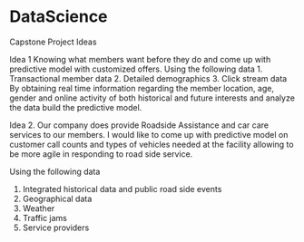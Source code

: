 # DataScience

Capstone Project Ideas

Idea 1
Knowing what members want before they do and come up with predictive model with customized offers. 
Using the following data
        1. Transactional member data
        2. Detailed demographics
        3. Click stream data
 By obtaining real time information regarding the member location, age, gender and online activity of both historical and future interests and analyze the data build the predictive model.

Idea 2.
Our company does provide Roadside Assistance and car care services to our members. 
I would like to come up with predictive model on customer call counts and types of vehicles needed at the facility allowing to be more agile in responding to road side service.

Using the following data
   1. Integrated historical data and public road side events
   2. Geographical data
   3. Weather
   4. Traffic jams
   5. Service providers

